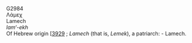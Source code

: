G2984  
Λάμεχ  
Lamech  
*lam‘-ekh*  
Of Hebrew origin \[[3929](h3929) ; *Lamech* (that is, *Lemek*), a
patriarch: - Lamech.  
